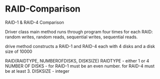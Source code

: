 # RAID-Comparison
RAID-1 &amp; RAID-4 Comparison

Driver class main method runs through program four times for each RAID:
random writes,
random reads,
sequential writes,
sequential reads.

drive method constructs a RAID-1 and RAID-4 each with 4 disks and a disk size of 10000

RAID(RAIDTYPE, NUMBEROFDISKS, DISKSIZE)
RAIDTYPE        - either 1 or 4
NUMBER OF DISKS - for RAID-1 must be an even number. for RAID-4 must be at least 3.
DISKSIZE        - integer


